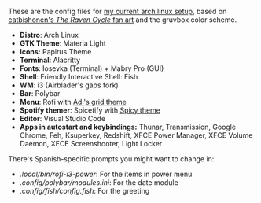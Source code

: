 These are the config files for [my current arch linux setup](https://www.reddit.com/r/unixporn/comments/iw6ku8/i3gaps_light_theme_is_best_for_sunny_days/), based on [catbishonen's _The Raven Cycle_ fan art](https://twitter.com/catbishonen/status/1302681923576160256) and the gruvbox color scheme.

- **Distro**: Arch Linux
- **GTK Theme**: Materia Light
- **Icons:** Papirus Theme
- **Terminal**: Alacritty
- **Fonts**: Iosevka (Terminal) + Mabry Pro (GUI)
- **Shell**: Friendly Interactive Shell: Fish
- **WM**: i3 (Airblader's gaps fork)
- **Bar**: Polybar
- **Menu**: Rofi with [Adi's grid theme](https://github.com/adi1090x/rofi/tree/master/launchers)
- **Spotify themer**: Spicetify with [Spicy theme](https://github.com/morpheusthewhite/spicetify-themes/tree/master/Spicy)
- **Editor**: Visual Studio Code
- **Apps in autostart and keybindings:** Thunar, Transmission, Google Chrome, Feh, Ksuperkey, Redshift, XFCE Power Manager, XFCE Volume Daemon, XFCE Screenshooter, Light Locker

There's Spanish-specific prompts you might want to change in:
- _.local/bin/rofi-i3-power_: For the items in power menu
- _.config/polybar/modules.ini_: For the date module
- _.config/fish/config.fish_: For the greeting
